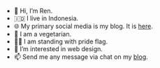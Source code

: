 - 👋 Hi, I’m Ren.
- 🇮🇩 I live in Indonesia.
- 🌐 My primary social media is my blog. It is [here](https://ren.my.id).
- 🍄 I am a vegetarian.
- 🏳️‍🌈 I am standing with pride flag.
- 👀 I’m interested in web design.
- 📫 Send me any message via chat on my [blog](https://ren.my.id).

<!---
ren-id/ren-id is a ✨ special ✨ repository because its `README.md` (this file) appears on your GitHub profile.
You can click the Preview link to take a look at your changes.
--->
